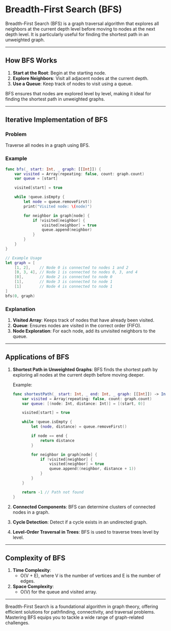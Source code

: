
# Breadth-First Search (BFS)

Breadth-First Search (BFS) is a graph traversal algorithm that explores all neighbors at the current depth level before moving to nodes at the next depth level. It is particularly useful for finding the shortest path in an unweighted graph.

---

## How BFS Works

1. **Start at the Root**: Begin at the starting node.
2. **Explore Neighbors**: Visit all adjacent nodes at the current depth.
3. **Use a Queue**: Keep track of nodes to visit using a queue.

BFS ensures that nodes are explored level by level, making it ideal for finding the shortest path in unweighted graphs.

---

## Iterative Implementation of BFS

### Problem
Traverse all nodes in a graph using BFS.

### Example
```swift
func bfs(_ start: Int, _ graph: [[Int]]) {
    var visited = Array(repeating: false, count: graph.count)
    var queue = [start]

    visited[start] = true

    while !queue.isEmpty {
        let node = queue.removeFirst()
        print("Visited node: \(node)")

        for neighbor in graph[node] {
            if !visited[neighbor] {
                visited[neighbor] = true
                queue.append(neighbor)
            }
        }
    }
}

// Example Usage
let graph = [
    [1, 2],    // Node 0 is connected to nodes 1 and 2
    [0, 3, 4], // Node 1 is connected to nodes 0, 3, and 4
    [0],       // Node 2 is connected to node 0
    [1],       // Node 3 is connected to node 1
    [1]        // Node 4 is connected to node 1
]
bfs(0, graph)
```

### Explanation
1. **Visited Array**: Keeps track of nodes that have already been visited.
2. **Queue**: Ensures nodes are visited in the correct order (FIFO).
3. **Node Exploration**: For each node, add its unvisited neighbors to the queue.

---

## Applications of BFS

1. **Shortest Path in Unweighted Graphs**:
   BFS finds the shortest path by exploring all nodes at the current depth before moving deeper.

   Example:
   ```swift
   func shortestPath(_ start: Int, _ end: Int, _ graph: [[Int]]) -> Int {
       var visited = Array(repeating: false, count: graph.count)
       var queue: [(node: Int, distance: Int)] = [(start, 0)]

       visited[start] = true

       while !queue.isEmpty {
           let (node, distance) = queue.removeFirst()

           if node == end {
               return distance
           }

           for neighbor in graph[node] {
               if !visited[neighbor] {
                   visited[neighbor] = true
                   queue.append((neighbor, distance + 1))
               }
           }
       }

       return -1 // Path not found
   }
   ```

2. **Connected Components**:
   BFS can determine clusters of connected nodes in a graph.

3. **Cycle Detection**:
   Detect if a cycle exists in an undirected graph.

4. **Level-Order Traversal in Trees**:
   BFS is used to traverse trees level by level.

---

## Complexity of BFS

1. **Time Complexity**:
   - O(V + E), where V is the number of vertices and E is the number of edges.
2. **Space Complexity**:
   - O(V) for the queue and visited array.

---

Breadth-First Search is a foundational algorithm in graph theory, offering efficient solutions for pathfinding, connectivity, and traversal problems. Mastering BFS equips you to tackle a wide range of graph-related challenges.

